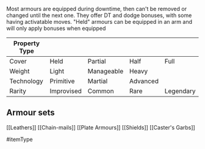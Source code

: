 Most armours are equipped during downtime, then can't be removed or changed until the next one. They offer DT and dodge bonuses, with some having activatable moves. "Held" armours can be equipped in an arm and will only apply bonuses when equipped

| Property Type |            |            |          |           |
| ------------- | ---------- | ---------- | -------- | --------- |
| Cover         | Held       | Partial    | Half     | Full      |
| Weight        | Light      | Manageable | Heavy    |           |
| Technology    | Primitive  | Martial    | Advanced |           |
| Rarity        | Improvised | Common     | Rare     | Legendary |

## Armour sets
[[Leathers]]
[[Chain-mails]]
[[Plate Armours]]
[[Shields]]
[[Caster's Garbs]]

#itemType 
